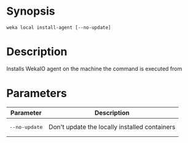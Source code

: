 # Synopsis

```weka local install-agent [--no-update]```

# Description

Installs WekaIO agent on the machine the command is executed from

# Parameters

| Parameter | Description |
| --------- | ----------- |
| <pre>--no-update</pre> | Don't update the locally installed containers |
